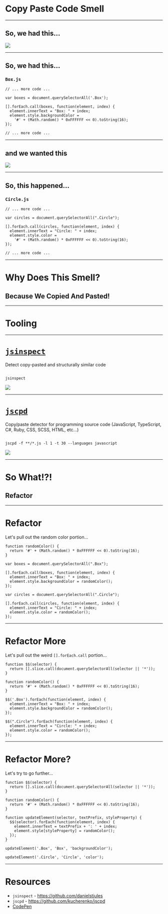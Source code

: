 # Copy Paste Code Smell
<!-- .slide: data-state="statusLint statusLint--easy statusRule statusRule--fresh statusSkill statusSkill--junior" -->

------

## So, we had this...
<!-- .slide: data-title="Copy Paste Code" data-state="title statusLint statusLint--easy statusRule statusRule--fresh statusSkill statusSkill--junior" -->

![](./img/copy-paste-code-box-crop.png) <!-- .element style="height: 550px;" -->

------

## So, we had this...
<!-- .slide: data-title="Copy Paste Code" data-state="title statusLint statusLint--easy statusRule statusRule--fresh statusSkill statusSkill--junior" -->

### `Box.js`
<!-- .slide: data-title="Copy Paste Code" data-state="title statusLint statusLint--easy statusRule statusRule--fresh statusSkill statusSkill--junior" -->

```
// ... more code ...

var boxes = document.querySelectorAll('.Box');

[].forEach.call(boxes, function(element, index) {
  element.innerText = "Box: " + index;
  element.style.backgroundColor =
    '#' + (Math.random() * 0xFFFFFF << 0).toString(16);
});

// ... more code ...
```

------

## and we wanted this
<!-- .slide: data-title="Copy Paste Code" data-state="title statusLint statusLint--easy statusRule statusRule--fresh statusSkill statusSkill--junior" -->

![](./img/copy-paste-code-circle-crop.png) <!-- .element style="height: 550px;" -->

------

## So, this happened...
<!-- .slide: data-title="Copy Paste Code" data-state="title statusLint statusLint--easy statusRule statusRule--fresh statusSkill statusSkill--junior" -->

### `Circle.js`

```
// ... more code ...

var circles = document.querySelectorAll(".Circle");

[].forEach.call(circles, function(element, index) {
  element.innerText = "Circle: " + index;
  element.style.color =
    '#' + (Math.random() * 0xFFFFFF << 0).toString(16);
});

// ... more code ...
```

------

# Why Does This Smell?
<!-- .slide: data-title="Copy Paste Code" data-state="title statusLint statusLint--easy statusRule statusRule--fresh statusSkill statusSkill--junior" -->

## Because We Copied And Pasted! <!-- .element class="fragment" -->

------

# Tooling
<!-- .slide: data-title="Copy Paste Code" data-state="title statusLint statusLint--easy statusRule statusRule--fresh statusSkill statusSkill--junior" -->

------

# [`jsinspect`](https://github.com/danielstjules/jsinspect)
<!-- .slide: data-title="Copy Paste Code" data-state="title statusLint statusLint--easy statusRule statusRule--fresh statusSkill statusSkill--junior" -->

Detect copy-pasted and structurally similar code

<pre><code data-trim data-lang="shell">
jsinspect
</code></pre>

![](./img/jsinspect.png)

------

# [`jscpd`](https://github.com/kucherenko/jscpd)
<!-- .slide: data-title="Copy Paste Code" data-state="title statusLint statusLint--easy statusRule statusRule--fresh statusSkill statusSkill--junior" -->

Copy/paste detector for programming source code (JavaScript, TypeScript, C#, Ruby, CSS, SCSS, HTML, etc...)

<pre><code data-trim data-lang="shell">
jscpd -f **/*.js -l 1 -t 30 --languages javascript
</code></pre>

![](./img/jscpd.png) <!-- .element style="height: 350px;" -->

------

# So What!?!
<!-- .slide: data-title="Copy Paste Code" data-state="title statusLint statusLint--easy statusRule statusRule--fresh statusSkill statusSkill--junior" -->

## Refactor <!-- .element class="fragment" -->

------

# Refactor
<!-- .slide: data-title="Copy Paste Code" data-state="title statusLint statusLint--easy statusRule statusRule--fresh statusSkill statusSkill--mid statusSkill--change" -->

Let's pull out the random color portion...

```
function randomColor() {
  return '#' + (Math.random() * 0xFFFFFF << 0).toString(16);
}

var boxes = document.querySelectorAll(".Box");

[].forEach.call(boxes, function(element, index) {
  element.innerText = "Box: " + index;
  element.style.backgroundColor = randomColor();
});

var circles = document.querySelectorAll(".Circle");

[].forEach.call(circles, function(element, index) {
  element.innerText = "Circle: " + index;
  element.style.color = randomColor();
});
```

------

# Refactor More
<!-- .slide: data-title="Copy Paste Code" data-state="title statusLint statusLint--easy statusRule statusRule--fresh statusSkill statusSkill--mid" -->

Let's pull out the weird `[].forEach.call` portion...

```
function $$(selector) {
  return [].slice.call(document.querySelectorAll(selector || '*'));
}

function randomColor() {
  return '#' + (Math.random() * 0xFFFFFF << 0).toString(16);
}

$$('.Box').forEach(function(element, index) {
  element.innerText = "Box: " + index;
  element.style.backgroundColor = randomColor();
});

$$(".Circle").forEach(function(element, index) {
  element.innerText = "Circle: " + index;
  element.style.color = randomColor();
});
```

------

# Refactor More?
<!-- .slide: data-title="Copy Paste Code" data-state="title statusLint statusLint--easy statusRule statusRule--fresh statusSkill statusSkill--mid" -->

Let's try to go further...

```
function $$(selector) {
  return [].slice.call(document.querySelectorAll(selector || '*'));
}

function randomColor() {
  return '#' + (Math.random() * 0xFFFFFF << 0).toString(16);
}

function updateElement(selector, textPrefix, styleProperty) {
  $$(selector).forEach(function(element, index) {
    element.innerText = textPrefix + ': ' + index;
    element.style[styleProperty] = randomColor();
  });
}

updateElement('.Box', 'Box', 'backgroundColor');

updateElement('.Circle', 'Circle', 'color');
```

------

# Resources
<!-- .slide: data-title="Copy Paste Code" data-state="title statusLint statusLint--easy statusRule statusRule--fresh statusSkill statusSkill--mid" -->

* `jsinspect` - https://github.com/danielstjules
* `jscpd` - https://github.com/kucherenko/jscpd
* [CodePen](http://codepen.io/elijahmanor/pen/myQebo)
